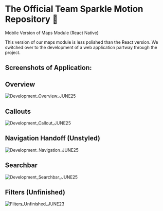 # The Official Team Sparkle Motion Repository 🎉
 Mobile Version of Maps Module (React Native)

 This version of our maps module is less polished than the React version. We switched over to the development of a web application partway through the project.

## Screenshots of Application:

## Overview
![Development_Overview_JUNE25](https://github.com/user-attachments/assets/2d282536-09ab-4b40-abb0-4f2fca040cf6)
## Callouts
![Development_Callout_JUNE25](https://github.com/user-attachments/assets/bba34b8e-05e2-4f83-add3-3e9313b2dbc3)
## Navigation Handoff (Unstyled)
![Development_Navigation_JUNE25](https://github.com/user-attachments/assets/296bcdff-056c-4e67-843a-9b9eb11c7d3c)
## Searchbar
![Development_Searchbar_JUNE25](https://github.com/user-attachments/assets/3ecd2c4c-3a0f-4978-98e5-318c9a74eadc)
## Filters (Unfinished)
![Filters_Unfinished_JUNE23](https://github.com/user-attachments/assets/419ef905-4f48-4e1f-9032-8f368a71354c)


